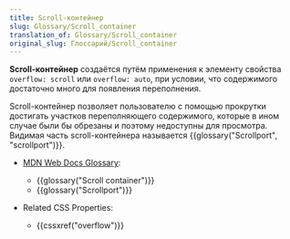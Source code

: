 ```yaml
---
title: Scroll-контейнер
slug: Glossary/Scroll_container
translation_of: Glossary/Scroll_container
original_slug: Глоссарий/Scroll_container
---
```


**Scroll-контейнер** создаётся путём применения к элементу свойства `overflow: scroll` или `overflow: auto`, при условии, что содержимого достаточно много для появления переполнения.

Scroll-контейнер позволяет пользователю с помощью прокрутки достигать участков переполняющего содержимого, которые в ином случае были бы обрезаны и поэтому недоступны для просмотра. Видимая часть scroll-контейнера называется {{glossary("Scrollport", "scrollport")}}.

- [MDN Web Docs Glossary](/ru/docs/Glossary):

  - {{glossary("Scroll container")}}
  - {{glossary("Scrollport")}}

- Related CSS Properties:

  - {{cssxref("overflow")}}
